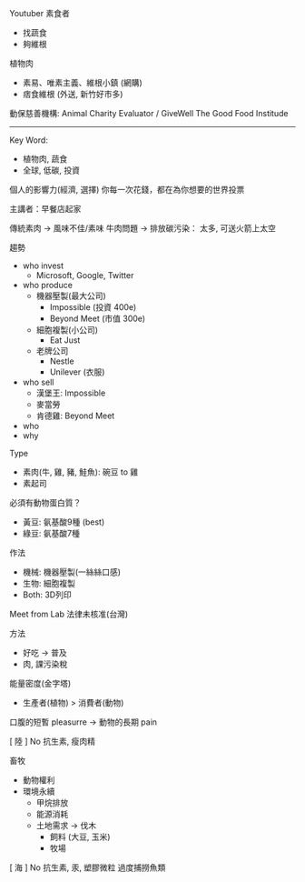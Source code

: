 Youtuber 素食者
- 找蔬食
- 夠維根

植物肉
- 素易、唯素主義、維根小鎮 (網購)
- 痞食維根 (外送, 新竹好市多)

動保慈善機構: 
	Animal Charity Evaluator / GiveWell
	The Good Food Institude

---

Key Word:
- 植物肉, 蔬食
- 全球, 低碳, 投資

個人的影響力(經濟, 選擇)
	你每一次花錢，都在為你想要的世界投票

主講者：早餐店起家

傳統素肉 $\to$ 風味不佳/素味
牛肉問題 $\to$ 
	排放碳污染： 太多, 可送火箭上太空

趨勢
- who invest
	- Microsoft, Google, Twitter
- who produce
	- 機器壓製(最大公司)
		- Impossible (投資 400e)
		- Beyond Meet (市值 300e)
	- 細胞複製(小公司)
		- Eat Just
	- 老牌公司
		- Nestle
		- Unilever (衣服)
- who sell
	- 漢堡王: Impossible
	- 麥當勞
	- 肯德雞: Beyond Meet
- who
- why

Type
- 素肉(牛, 雞, 豬, 鮭魚): 碗豆 to 雞
- 素起司

必須有動物蛋白質？
- 黃豆: 氨基酸9種 (best)
- 綠豆: 氨基酸7種

作法
- 機械: 機器壓製(一絲絲口感)
- 生物: 細胞複製
- Both: 3D列印

Meet from Lab 法律未核准(台灣)

方法
- 好吃 $\to$ 普及
- 肉, 課污染稅

能量密度(金字塔)
- 生產者(植物) > 消費者(動物)

口腹的短暫 pleasurre
$\to$ 動物的長期 pain

[ 陸 ]
No 抗生素, 瘦肉精

畜牧
- 動物權利
- 環境永續
	- 甲烷排放
	- 能源消耗
	- 土地需求 -> 伐木
		- 飼料 (大豆, 玉米)
		- 牧場

[ 海 ]
No 抗生素, 汞, 塑膠微粒
過度捕撈魚類